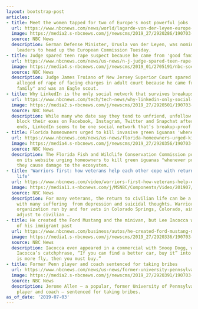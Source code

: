 ```yaml
---
layout: bootstrap-post
articles:
- title: Meet the women tapped for two of Europe's most powerful jobs
  url: https://www.nbcnews.com/news/world/lagarde-von-der-leyen-europe-taps-first-women-powerful-roles-n1026086
  image: https://media2.s-nbcnews.com/j/newscms/2019_27/2920286/190703-ursula-leyan-mc-1314_0e2576b385bd63bed87fae1c93fc2758.nbcnews-fp-1200-630.JPG
  source: NBC News
  description: German Defense Minister, Urusla von der Leyen, was nominated by European
    leaders to head up the European Commission Tuesday.
- title: Judge spared teen rape suspect because he came from 'good family'
  url: https://www.nbcnews.com/news/us-news/n-j-judge-spared-teen-rape-suspect-because-he-came-n1026111
  image: https://media4.s-nbcnews.com/j/newscms/2019_01/2705191/nbc-social-default_b6fa4fef0d31ca7e8bc7ff6d117ca9f4.nbcnews-fp-1200-630.png
  source: NBC News
  description: Judge James Troiano of New Jersey Superior Court spared a 16-year-old
    alleged of rape of facing charges in adult court because he came from a "good
    family" and was an Eagle scout.
- title: Why LinkedIn is the only social network that survives breakups
  url: https://www.nbcnews.com/tech/tech-news/why-linkedin-only-social-network-survives-breakups-n1026191
  image: https://media2.s-nbcnews.com/j/newscms/2019_27/2920501/190703-linkedin-al-1048_2d3a9f7577af1470a872c4bd3e96b1fe.nbcnews-fp-1200-630.jpg
  source: NBC News
  description: While many who date say they tend to unfriend, unfollow or outright
    block their exes on Facebook, Instagram, Twitter and Snapchat after a relationship
    ends, LinkedIn seems to be one social network that’s breakup-proof.
- title: Florida homeowners urged to kill invasive green iguanas 'whenever possible'
  url: https://www.nbcnews.com/news/us-news/florida-homeowners-urged-kill-invasive-green-iguanas-whenever-possible-n1026136
  image: https://media4.s-nbcnews.com/j/newscms/2019_27/2920356/190703-green-iguana-cs-857a_775de37681133ff541b40e37c66a249f.nbcnews-fp-1200-630.jpg
  source: NBC News
  description: The Florida Fish and Wildlife Conservation Commission posted a notice
    on its website urging homeowners to kill green iguanas "whenever possible" because
    they cause damage to the ecosystem.
- title: 'Warriors first: how veterans help each other cope with returning to civilian
    life'
  url: https://www.nbcnews.com/video/warriors-first-how-veterans-help-each-cope-with-returning-to-civilian-life-63227973994
  image: https://media11.s-nbcnews.com/j/MSNBC/Components/Video/201907/d_ov_doc_veterans_suicide_190703.nbcnews-fp-1200-630.jpg
  source: NBC News
  description: For many veterans, the return to civilian life can be a difficult struggle
    with many suffering  from depression and suicidal thoughts. Warriors First, an
    organization run by and for vets in Colorado Springs, Colorado, aims to help veterans
    adjust to civilian …
- title: He created the Ford Mustang and the minivan, but Lee Iacocca was most proud
    of his immigrant past
  url: https://www.nbcnews.com/business/autos/he-created-ford-mustang-minivan-lee-iacocca-was-most-proud-n1026116
  image: https://media1.s-nbcnews.com/j/newscms/2019_27/2920336/190703-ford-mustang-al-0843_05b0139d6311353c36a1593d2b7f5520.nbcnews-fp-1200-630.jpg
  source: NBC News
  description: Iacocca even appeared in a commercial with Snoop Dogg, who translated
    Iacocca’s catchphrase, “If you can find a better car, buy it” into “If the ride
    is more fly, then you must buy.”
- title: Former Penn player and coach sentenced for taking bribes
  url: https://www.nbcnews.com/news/us-news/former-university-pennsylvania-athlete-coach-sentenced-taking-bribes-n1026156
  image: https://media2.s-nbcnews.com/j/newscms/2019_27/2920391/190703-jerome-allen-al-0921_0deec63d00900da1f8e1c1d9e8247bc0.nbcnews-fp-1200-630.jpg
  source: NBC News
  description: Jerome Allen — a popular, former University of Pennsylvania basketball
    player and coach — sentenced for taking bribes.
as_of_date: '2019-07-03'
---
```


